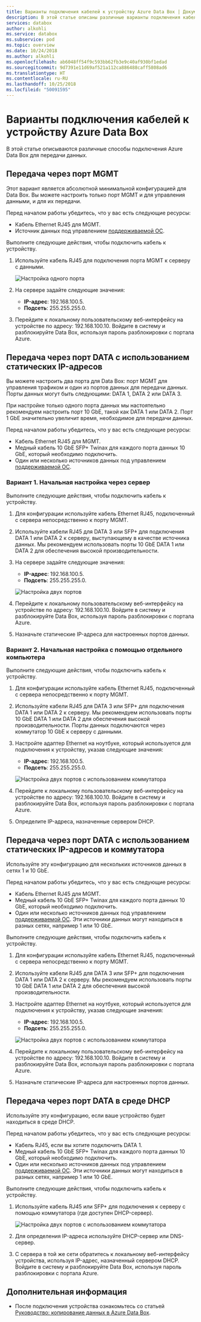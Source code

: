 ```yaml
---
title: Варианты подключения кабелей к устройству Azure Data Box | Документация Майкрософт
description: В этой статье описаны различные варианты подключения кабелей к устройству Azure Data Box.
services: databox
author: alkohli
ms.service: databox
ms.subservice: pod
ms.topic: overview
ms.date: 10/24/2018
ms.author: alkohli
ms.openlocfilehash: ab6048ff54f9c593bb62fb3e9c40af930bf1edad
ms.sourcegitcommit: 9d7391e11d69af521a112ca886488caff5808ad6
ms.translationtype: HT
ms.contentlocale: ru-RU
ms.lasthandoff: 10/25/2018
ms.locfileid: "50091595"
---
```

# <a name="cabling-options-for-your-azure-data-box"></a>Варианты подключения кабелей к устройству Azure Data Box

В этой статье описываются различные способы подключения Azure Data Box для передачи данных.

## <a name="transfer-via-mgmt-port"></a>Передача через порт MGMT

Этот вариант является абсолютной минимальной конфигурацией для Data Box. Вы можете настроить только порт MGMT и для управления данными, и для их передачи.

Перед началом работы убедитесь, что у вас есть следующие ресурсы:

- Кабель Ethernet RJ45 для MGMT.
- Источник данных под управлением [поддерживаемой ОС](data-box-system-requirements.md#supported-operating-systems-for-clients).

Выполните следующие действия, чтобы подключить кабель к устройству.

1. Используйте кабель RJ45 для подключения порта MGMT к серверу с данными.

    ![Настройка одного порта](media/data-box-cable-options/cabling-mgmt-only.png)

2. На сервере задайте следующие значения:

    - **IP-адрес**: 192.168.100.5.
    - **Подсеть**: 255.255.255.0.

3. Перейдите к локальному пользовательскому веб-интерфейсу на устройстве по адресу: 192.168.100.10. Войдите в систему и разблокируйте Data Box, используя пароль разблокировки с портала Azure.


## <a name="transfer-via-data-port-with-static-ips"></a>Передача через порт DATA с использованием статических IP-адресов

Вы можете настроить два порта для Data Box: порт MGMT для управления трафиком и один из портов данных для передачи данных. Порты данных могут быть следующими: DATA 1, DATA 2 или DATA 3.

При настройке только одного порта данных мы настоятельно рекомендуем настроить порт 10 GbE, такой как DATA 1 или DATA 2. Порт 1 GbE значительно увеличит время, необходимое для передачи данных.

Перед началом работы убедитесь, что у вас есть следующие ресурсы:

- Кабель Ethernet RJ45 для MGMT.
- Медный кабель 10 GbE SFP+ Twinax для каждого порта данных 10 GbE, который необходимо подключить.
- Один или несколько источников данных под управлением [поддерживаемой ОС](data-box-system-requirements.md#supported-operating-systems-for-clients).

### <a name="option-1---initial-setup-via-server"></a>Вариант 1. Начальная настройка через сервер

Выполните следующие действия, чтобы подключить кабель к устройству.

1. Для конфигурации используйте кабель Ethernet RJ45, подключенный с сервера непосредственно к порту MGMT.
2. Используйте кабели RJ45 для DATA 3 или SFP+ для подключения DATA 1 или DATA 2 к серверу, выступающему в качестве источника данных. Мы рекомендуем использовать порты 10 GbE DATA 1 или DATA 2 для обеспечения высокой производительности.
3. На сервере задайте следующие значения:

    - **IP-адрес**: 192.168.100.5.
    - **Подсеть**: 255.255.255.0.

    ![Настройка двух портов](media/data-box-cable-options/cabling-2-port-setup.png)

3. Перейдите к локальному пользовательскому веб-интерфейсу на устройстве по адресу: 192.168.100.10. Войдите в систему и разблокируйте Data Box, используя пароль разблокировки с портала Azure.
4. Назначьте статические IP-адреса для настроенных портов данных.

### <a name="option-2---initial-setup-via-separate-computer"></a>Вариант 2. Начальная настройка с помощью отдельного компьютера

Выполните следующие действия, чтобы подключить кабель к устройству.

1. Для конфигурации используйте кабель Ethernet RJ45, подключенный с сервера непосредственно к порту MGMT.
2. Используйте кабели RJ45 для DATA 3 или SFP+ для подключения DATA 1 или DATA 2 к серверу. Мы рекомендуем использовать порты 10 GbE DATA 1 или DATA 2 для обеспечения высокой производительности. Порты данных подключаются через коммутатор 10 GbE к серверу с данными.
3. Настройте адаптер Ethernet на ноутбуке, который используется для подключения к устройству, указав следующие значения:

    - **IP-адрес**: 192.168.100.5.
    - **Подсеть**: 255.255.255.0.

    ![Настройка двух портов с использованием коммутатора](media/data-box-cable-options/cabling-with-static-ip.png)

3. Перейдите к локальному пользовательскому веб-интерфейсу на устройстве по адресу: 192.168.100.10. Войдите в систему и разблокируйте Data Box, используя пароль разблокировки с портала Azure.
4. Определите IP-адреса, назначенные сервером DHCP.

## <a name="transfer-via-data-port-with-static-ips-using-a-switch"></a>Передача через порт DATA с использованием статических IP-адресов и коммутатора 

Используйте эту конфигурацию для нескольких источников данных в сетях 1 и 10 GbE.

Перед началом работы убедитесь, что у вас есть следующие ресурсы:

- Кабель Ethernet RJ45 для MGMT.
- Медный кабель 10 GbE SFP+ Twinax для каждого порта данных 10 GbE, который необходимо подключить.
- Один или несколько источников данных под управлением [поддерживаемой ОС](data-box-system-requirements.md#supported-operating-systems-for-clients). Эти источники данных могут находиться в разных сетях, например 1 или 10 GbE.

Выполните следующие действия, чтобы подключить кабель к устройству.

1. Для конфигурации используйте кабель Ethernet RJ45, подключенный с сервера непосредственно к порту MGMT.
2. Используйте кабели RJ45 для DATA 3 или SFP+ для подключения DATA 1 или DATA 2 к серверу. Мы рекомендуем использовать порты 10 GbE DATA 1 или DATA 2 для обеспечения высокой производительности.
3. Настройте адаптер Ethernet на ноутбуке, который используется для подключения к устройству, указав следующие значения:

    - **IP-адрес**: 192.168.100.5.
    - **Подсеть**: 255.255.255.0.

    ![Настройка двух портов с использованием коммутатора](media/data-box-cable-options/cabling-with-switch-static-ip.png)

3. Перейдите к локальному пользовательскому веб-интерфейсу на устройстве по адресу: 192.168.100.10. Войдите в систему и разблокируйте Data Box, используя пароль разблокировки с портала Azure.
4. Назначьте статические IP-адреса для настроенных портов данных.


## <a name="transfer-via-data-port-in-a-dhcp-environment"></a>Передача через порт DATA в среде DHCP

Используйте эту конфигурацию, если ваше устройство будет находиться в среде DHCP.

Перед началом работы убедитесь, что у вас есть следующие ресурсы:

- Кабель RJ45, если вы хотите подключить DATA 1.
- Медный кабель 10 GbE SFP+ Twinax для каждого порта данных 10 GbE, который необходимо подключить.
- Один или несколько источников данных под управлением [поддерживаемой ОС](data-box-system-requirements.md#supported-operating-systems-for-clients). Эти источники данных могут находиться в разных сетях, например 1 или 10 GbE.

Выполните следующие действия, чтобы подключить кабель к устройству.

1. Используйте кабель RJ45 или SFP+ для подключения к серверу с помощью коммутатора (где доступен DHCP-сервер).

    ![Настройка двух портов с использованием коммутатора](media/data-box-cable-options/cabling-dhcp-data-only.png)
2. Для определения IP-адреса используйте DHCP-сервер или DNS-сервер.
3. С сервера в той же сети обратитесь к локальному веб-интерфейсу устройства, используя IP-адрес, назначенный сервером DHCP. Войдите в систему и разблокируйте Data Box, используя пароль разблокировки с портала Azure.

## <a name="next-steps"></a>Дополнительная информация

- После подключения устройства ознакомьтесь со статьей [Руководство: копирование данных в Azure Data Box](data-box-deploy-copy-data.md).
